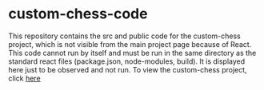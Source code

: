 # custom-chess-code

This repository contains the src and public code for the custom-chess project, which is not visible from the main project page because of React. This code cannot run by itself and must be run in the same directory as the standard react files (package.json, node-modules, build). It is displayed here just to be observed and not run. To view the custom-chess project, click [here](https://jwernethumd.github.io/custom-chess/)
